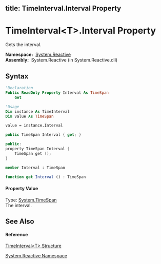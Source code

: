 title: TimeInterval<T>.Interval Property
---
# TimeInterval\<T\>.Interval Property

Gets the interval.

**Namespace:**  [System.Reactive](System.Reactive/System.Reactive)  
**Assembly:**  System.Reactive (in System.Reactive.dll)

## Syntax

```vb
'Declaration
Public ReadOnly Property Interval As TimeSpan
    Get
```

```vb
'Usage
Dim instance As TimeInterval
Dim value As TimeSpan

value = instance.Interval
```

```csharp
public TimeSpan Interval { get; }
```

```c++
public:
property TimeSpan Interval {
    TimeSpan get ();
}
```

```fsharp
member Interval : TimeSpan
```

```javascript
function get Interval () : TimeSpan
```

#### Property Value

Type: [System.TimeSpan](https://msdn.microsoft.com/en-us/library/269ew577)  
The interval.

## See Also

#### Reference

[TimeInterval\<T\> Structure](TimeInterval/TimeInterval(T))

[System.Reactive Namespace](System.Reactive/System.Reactive)





